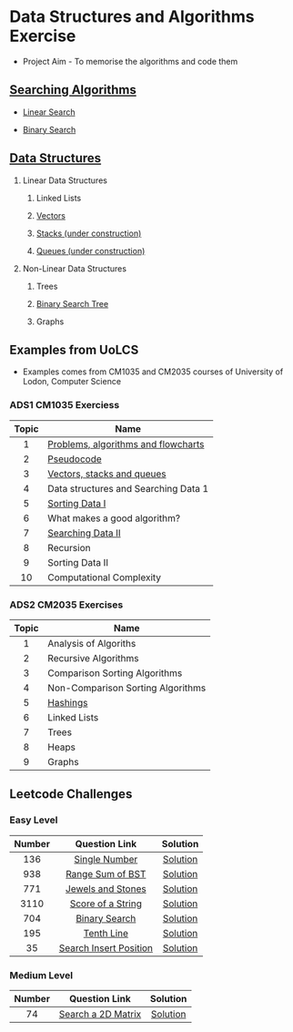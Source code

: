# Data Structures and Algorithms Exercise

- Project Aim - To memorise the algorithms and code them

## [Searching Algorithms](/Searching_Algorithms/Searching_Algorithms.md)

- [Linear Search](/Searching_Algorithms/Linear_Search.md)

- [Binary Search](/Searching_Algorithms/Binary_Search.md)

## [Data Structures](./Data_Structures/Data_Structures.md)

1. Linear Data Structures

   1. Linked Lists

   2. [Vectors](./Data_Structures/Vectors.md)

   3. [Stacks (under construction)](./Data_Structures/Stacks.md)

   4. [Queues (under construction)](./Data_Structures/Queues.md)

2. Non-Linear Data Structures

   1. Trees

   2. [Binary Search Tree](/leetcode/938/938_question.md)

   3. Graphs

## Examples from UoLCS

- Examples comes from CM1035 and CM2035 courses of University of Lodon, Computer Science

### ADS1 CM1035 Exerciess

| Topic | Name                                                |
| :---: | --------------------------------------------------- |
|   1   | [Problems, algorithms and flowcharts](./Topic0102/) |
|   2   | [Pseudocode](./Topic0102/)                          |
|   3   | [Vectors, stacks and queues](./Topic03/)            |
|   4   | Data structures and Searching Data 1                |
|   5   | [Sorting Data I](./Topic05/)                        |
|   6   | What makes a good algorithm?                        |
|   7   | [Searching Data II](./Topic07/)                     |
|   8   | Recursion                                           |
|   9   | Sorting Data II                                     |
|  10   | Computational Complexity                            |

### ADS2 CM2035 Exercises

| Topic | Name                                      |
| :---: | ----------------------------------------- |
|   1   | Analysis of Algoriths                     |
|   2   | Recursive Algorithms                      |
|   3   | Comparison Sorting Algorithms             |
|   4   | Non-Comparison Sorting Algorithms         |
|   5   | [Hashings](./Data_Structures/HashTables/) |
|   6   | Linked Lists                              |
|   7   | Trees                                     |
|   8   | Heaps                                     |
|   9   | Graphs                                    |

## Leetcode Challenges

### Easy Level

| Number |                                  Question Link                                  |                  Solution                   |
| :----: | :-----------------------------------------------------------------------------: | :-----------------------------------------: |
|  136   |    [Single Number](https://leetcode.com/problems/single-number/description/)    |  [Solution](/leetcode/136/136_question.md)  |
|  938   |       [Range Sum of BST](https://leetcode.com/problems/range-sum-of-bst/)       |  [Solution](/leetcode/938/938_question.md)  |
|  771   |      [Jewels and Stones](https://leetcode.com/problems/jewels-and-stones/)      |  [Solution](/leetcode/771/771_question.md)  |
|  3110  |      [Score of a String](https://leetcode.com/problems/score-of-a-string/)      | [Solution](/leetcode/3110/3110_question.md) |
|  704   |          [Binary Search](https://leetcode.com/problems/binary-search/)          |  [Solution](/leetcode/704/704_question.md)  |
|  195   |             [Tenth Line](https://leetcode.com/problems/tenth-line/)             |  [Solution](/leetcode/195/195_question.md)  |
|   35   | [Search Insert Position](https://leetcode.com/problems/search-insert-position/) |   [Solution](/leetcode/35/35_question.md)   |

### Medium Level

| Number |                              Question Link                              |                Solution                 |
| :----: | :---------------------------------------------------------------------: | :-------------------------------------: |
|   74   | [Search a 2D Matrix](https://leetcode.com/problems/search-a-2d-matrix/) | [Solution](/leetcode/74/74_question.md) |
